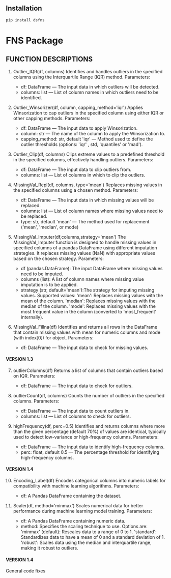 ## Installation

```bash
pip install dsfns
```

# FNS Package

## FUNCTION DESCRIPTIONS

1. Outlier_IQR(df, columns)
   Identifies and handles outliers in the specified columns using the Interquartile Range (IQR) method.
   Parameters:

    - df: DataFrame — The input data in which outliers will be detected.
    - columns: list — List of column names in which outliers need to be identified.

2. Outlier_Winsorizer(df, column, capping_method='iqr')
   Applies Winsorization to cap outliers in the specified column using either IQR or other capping methods.
   Parameters:

    - df: DataFrame — The input data to apply Winsorization.
    - column: str — The name of the column to apply the Winsorization to.
    - capping_method: str, default 'iqr' — Method used to define the outlier thresholds (options: 'iqr' , std, 'quantiles' or 'mad').

3. Outlier_Clip(df, columns)
   Clips extreme values to a predefined threshold in the specified columns, effectively handling outliers.
   Parameters:

    - df: DataFrame — The input data to clip outliers from.
    - columns: list — List of columns in which to clip the outliers.

4. MissingVal_Repl(df, columns, type='mean')
   Replaces missing values in the specified columns using a chosen method.
   Parameters:

    - df: DataFrame — The input data in which missing values will be replaced.
    - columns: list — List of column names where missing values need to be replaced.
    - type: str, default 'mean' — The method used for replacement ('mean', 'median', or mode)

5. MissingVal_Imputer(df,columns,strategy='mean')
   The MissingVal_Imputer function is designed to handle missing values in specified columns of a pandas DataFrame using different imputation strategies. It replaces missing values (NaN) with appropriate values based on the chosen strategy.
   Parameters:

    - df (pandas.DataFrame): The input DataFrame where missing values need to be imputed.
    - columns (list): A list of column names where missing value imputation is to be applied.
    - strategy (str, default='mean'):The strategy for imputing missing values. Supported values:
      'mean': Replaces missing values with the mean of the column.
      'median': Replaces missing values with the median of the column.
      'mode': Replaces missing values with the most frequent value in the column (converted to 'most_frequent' internally).

6. MissingVal_Fillna(df)
   Identifies and returns all rows in the DataFrame that contain missing values with mean for numeric columns and mode (with index[0]) for object.
   Parameters:

    - df: DataFrame — The input data to check for missing values.

#### VERSION 1.3

7. outlierColumns(df)
   Returns a list of columns that contain outliers based on IQR.
   Parameters:

    - df: DataFrame — The input data to check for outliers.

8. outlierCount(df, columns)
   Counts the number of outliers in the specified columns.
   Parameters:

    - df: DataFrame — The input data to count outliers in.
    - columns: list — List of columns to check for outliers.

9. highFrequency(df, perc=0.5)
   Identifies and returns columns where more than the given percentage (default 70%) of values are identical, typically used to detect low-variance or high-frequency columns.
   Parameters:
    - df: DataFrame — The input data to identify high-frequency columns.
    - perc: float, default 0.5 — The percentage threshold for identifying high-frequency columns.

#### VERSION 1.4

10. Encoding_Label(df)
    Encodes categorical columns into numeric labels for compatibility with machine learning algorithms.
    Parameters:

    -   df: A Pandas DataFrame containing the dataset.

11. Scaler(df, method='minmax')
    Scales numerical data for better performance during machine learning model training.
    Parameters:

    -   df: A Pandas DataFrame containing numeric data.
    -   method: Specifies the scaling technique to use. Options are:
        'minmax' (default): Rescales data to a range of 0 to 1.
        'standard': Standardizes data to have a mean of 0 and a standard deviation of 1.
        'robust': Scales data using the median and interquartile range, making it robust to outliers.

#### VERSION 1.4

General code fixes
